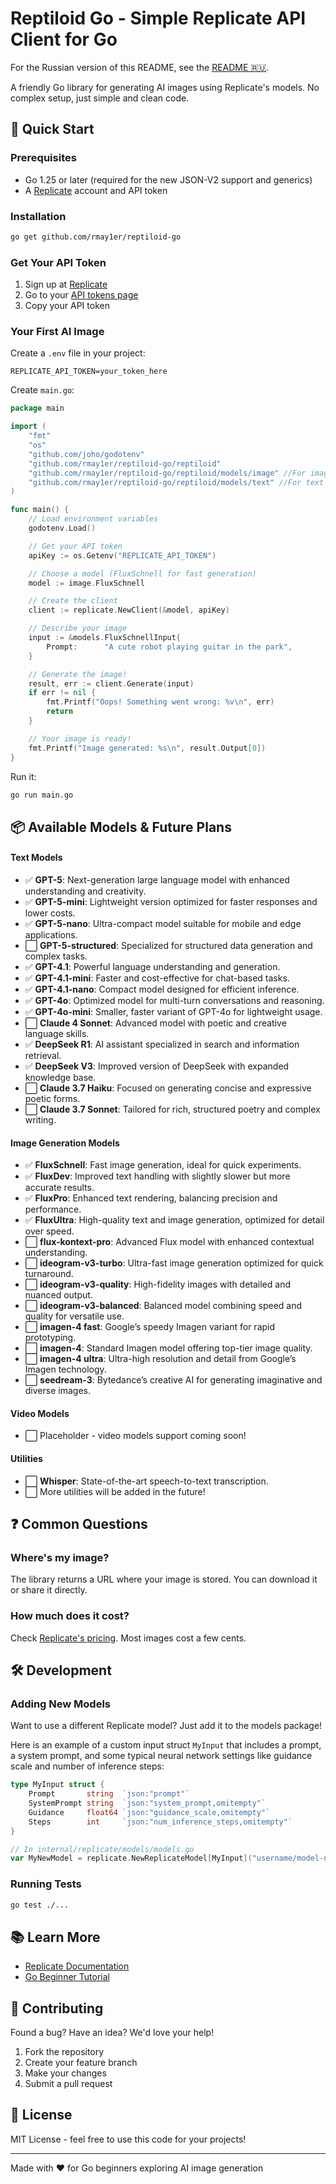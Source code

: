 # Reptiloid Go - Simple Replicate API Client for Go
For the Russian version of this README, see the [README 🇷🇺](README-ru.md).

A friendly Go library for generating AI images using Replicate's models. No complex setup, just simple and clean code.

## 🚀 Quick Start

### Prerequisites

- Go 1.25 or later (required for the new JSON-V2 support and generics)
- A [Replicate](https://replicate.com) account and API token

### Installation

```bash
go get github.com/rmay1er/reptiloid-go
```

### Get Your API Token

1. Sign up at [Replicate](https://replicate.com)
2. Go to your [API tokens page](https://replicate.com/account/api-tokens)
3. Copy your API token

### Your First AI Image

Create a `.env` file in your project:

```env
REPLICATE_API_TOKEN=your_token_here
```

Create `main.go`:

```go
package main

import (
    "fmt"
    "os"
    "github.com/joho/godotenv"
    "github.com/rmay1er/reptiloid-go/reptiloid"
    "github.com/rmay1er/reptiloid-go/reptiloid/models/image" //For image models
    "github.com/rmay1er/reptiloid-go/reptiloid/models/text" //For text models
)

func main() {
    // Load environment variables
    godotenv.Load()

    // Get your API token
    apiKey := os.Getenv("REPLICATE_API_TOKEN")

    // Choose a model (FluxSchnell for fast generation)
    model := image.FluxSchnell

    // Create the client
    client := replicate.NewClient(&model, apiKey)

    // Describe your image
    input := &models.FluxSchnellInput{
        Prompt:      "A cute robot playing guitar in the park",
    }

    // Generate the image!
    result, err := client.Generate(input)
    if err != nil {
        fmt.Printf("Oops! Something went wrong: %v\n", err)
        return
    }

    // Your image is ready!
    fmt.Printf("Image generated: %s\n", result.Output[0])
}
```

Run it:

```bash
go run main.go
```

## 📦 Available Models & Future Plans

#### Text Models
- ✅ **GPT-5**: Next-generation large language model with enhanced understanding and creativity.
- ✅ **GPT-5-mini**: Lightweight version optimized for faster responses and lower costs.
- ✅ **GPT-5-nano**: Ultra-compact model suitable for mobile and edge applications.
- ⬜ **GPT-5-structured**: Specialized for structured data generation and complex tasks.
- ✅ **GPT-4.1**: Powerful language understanding and generation.
- ✅ **GPT-4.1-mini**: Faster and cost-effective for chat-based tasks.
- ✅ **GPT-4.1-nano**: Compact model designed for efficient inference.
- ✅ **GPT-4o**: Optimized model for multi-turn conversations and reasoning.
- ✅ **GPT-4o-mini**: Smaller, faster variant of GPT-4o for lightweight usage.
- ⬜ **Claude 4 Sonnet**: Advanced model with poetic and creative language skills.
- ✅ **DeepSeek R1**: AI assistant specialized in search and information retrieval.
- ✅ **DeepSeek V3**: Improved version of DeepSeek with expanded knowledge base.
- ⬜ **Claude 3.7 Haiku**: Focused on generating concise and expressive poetic forms.
- ⬜ **Claude 3.7 Sonnet**: Tailored for rich, structured poetry and complex writing.

#### Image Generation Models
- ✅ **FluxSchnell**: Fast image generation, ideal for quick experiments.
- ✅ **FluxDev**: Improved text handling with slightly slower but more accurate results.
- ✅ **FluxPro**: Enhanced text rendering, balancing precision and performance.
- ✅ **FluxUltra**: High-quality text and image generation, optimized for detail over speed.
- ⬜ **flux-kontext-pro**: Advanced Flux model with enhanced contextual understanding.
- ⬜ **ideogram-v3-turbo**: Ultra-fast image generation optimized for quick turnaround.
- ⬜ **ideogram-v3-quality**: High-fidelity images with detailed and nuanced output.
- ⬜ **ideogram-v3-balanced**: Balanced model combining speed and quality for versatile use.
- ⬜ **imagen-4 fast**: Google’s speedy Imagen variant for rapid prototyping.
- ⬜ **imagen-4**: Standard Imagen model offering top-tier image quality.
- ⬜ **imagen-4 ultra**: Ultra-high resolution and detail from Google’s Imagen technology.
- ⬜ **seedream-3**: Bytedance’s creative AI for generating imaginative and diverse images.

#### Video Models
- ⬜ Placeholder - video models support coming soon!

#### Utilities
- ⬜ **Whisper**: State-of-the-art speech-to-text transcription.
- ⬜ More utilities will be added in the future!

## ❓ Common Questions

### Where's my image?
The library returns a URL where your image is stored. You can download it or share it directly.

### How much does it cost?
Check [Replicate's pricing](https://replicate.com/pricing). Most images cost a few cents.

## 🛠️ Development

### Adding New Models

Want to use a different Replicate model? Just add it to the models package!

Here is an example of a custom input struct `MyInput` that includes a prompt, a system prompt, and some typical neural network settings like guidance scale and number of inference steps:

```go
type MyInput struct {
    Prompt       string  `json:"prompt"`
    SystemPrompt string  `json:"system_prompt,omitempty"`
    Guidance     float64 `json:"guidance_scale,omitempty"`
    Steps        int     `json:"num_inference_steps,omitempty"`
}

// In internal/replicate/models/models.go
var MyNewModel = replicate.NewReplicateModel[MyInput]("username/model-name")
```

### Running Tests

```bash
go test ./...
```

## 📚 Learn More

- [Replicate Documentation](https://replicate.com/docs)
- [Go Beginner Tutorial](https://go.dev/doc/tutorial/)

## 🤝 Contributing

Found a bug? Have an idea? We'd love your help!

1. Fork the repository
2. Create your feature branch
3. Make your changes
4. Submit a pull request

## 📄 License

MIT License - feel free to use this code for your projects!

---

Made with ❤️ for Go beginners exploring AI image generation
